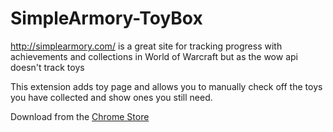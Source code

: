 # SimpleArmory-ToyBox

http://simplearmory.com/ is a great site for tracking progress with achievements and collections in World of Warcraft but as the wow api doesn't track toys 

This extension adds toy page and allows you to manually check off the toys you have collected and show ones you still need.

Download from the <a href="https://chrome.google.com/webstore/detail/simple-armory-toy-box/cipjopjhpjmiikddfneebahneledggjl"> Chrome Store </a>
